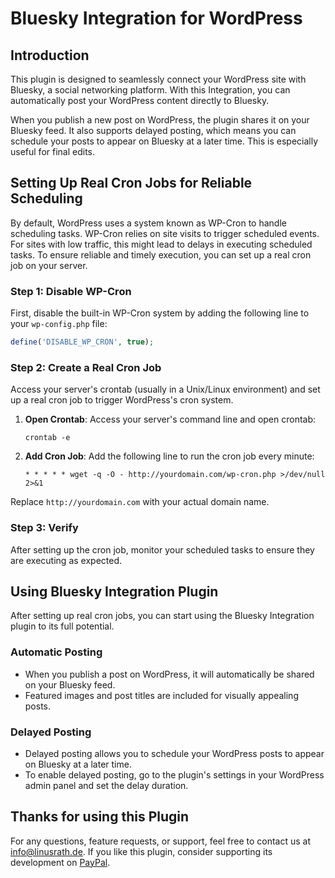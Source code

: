 # Bluesky Integration for WordPress

## Introduction

This plugin is designed to seamlessly connect your WordPress site with Bluesky, a social networking platform. With this Integration, you can automatically post your WordPress content directly to Bluesky.

When you publish a new post on WordPress, the plugin shares it on your Bluesky feed. It also supports delayed posting, which means you can schedule your posts to appear on Bluesky at a later time. This is especially useful for final edits.

## Setting Up Real Cron Jobs for Reliable Scheduling

By default, WordPress uses a system known as WP-Cron to handle scheduling tasks. WP-Cron relies on site visits to trigger scheduled events. For sites with low traffic, this might lead to delays in executing scheduled tasks. To ensure reliable and timely execution, you can set up a real cron job on your server.

### Step 1: Disable WP-Cron

First, disable the built-in WP-Cron system by adding the following line to your `wp-config.php` file:

```php
define('DISABLE_WP_CRON', true);
```

### Step 2: Create a Real Cron Job

Access your server's crontab (usually in a Unix/Linux environment) and set up a real cron job to trigger WordPress's cron system.

1. **Open Crontab**: Access your server's command line and open crontab:

   ```
   crontab -e
   ```

2. **Add Cron Job**: Add the following line to run the cron job every minute:

   ```
   * * * * * wget -q -O - http://yourdomain.com/wp-cron.php >/dev/null 2>&1
   ```

Replace `http://yourdomain.com` with your actual domain name.

### Step 3: Verify

After setting up the cron job, monitor your scheduled tasks to ensure they are executing as expected.

## Using Bluesky Integration Plugin

After setting up real cron jobs, you can start using the Bluesky Integration plugin to its full potential.

### Automatic Posting

- When you publish a post on WordPress, it will automatically be shared on your Bluesky feed.
- Featured images and post titles are included for visually appealing posts.

### Delayed Posting

- Delayed posting allows you to schedule your WordPress posts to appear on Bluesky at a later time.
- To enable delayed posting, go to the plugin's settings in your WordPress admin panel and set the delay duration.

## Thanks for using this Plugin
For any questions, feature requests, or support, feel free to contact us at info@linusrath.de. If you like this plugin, consider supporting its development on [PayPal](https://paypal.me/linusrath). 
